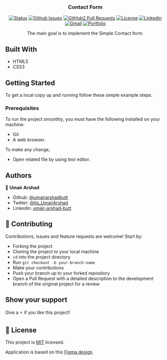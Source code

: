 <h3 align="center">Contact Form</h3>

<div align="center">

[![Status](https://img.shields.io/badge/status-active-success.svg)](https://github.com/umairarshadbutt/Portfolio-Contact-Form)
[![Github Issues](https://img.shields.io/badge/GitHub-Issues-orange)](https://github.com/umairarshadbutt/Portfolio-Contact-Form/issues)
[![GitHub2 Pull Requests](https://img.shields.io/badge/GitHub-Pull%20Requests-blue)](https://github.com/umairarshadbutt/Portfolio-Contact-Form/pulls)
[![License](https://img.shields.io/badge/license-MIT-blue.svg)](/LICENSE)
[![Linkedin](https://img.shields.io/badge/-LinkedIn-blue?style=flat&logo=Linkedin&logoColor=white)](https://www.linkedin.com/in/umair-arshad-butt/)
[![Gmail](https://img.shields.io/badge/-Gmail-c14438?style=flat&logo=Gmail&logoColor=white)](mailto:Umair,umair6622@gmail.com)
[![Portfolio](https://img.shields.io/badge/umair--arshad-Portfolio-brightgreen)](https://umairarshad.me/)

</div>
<p align="center">The main goal is to implement the Simple Contact form.</p>

## Built With

- HTML5
- CSS3

## Getting Started

To get a local copy up and running follow these simple example steps.

### Prerequisites

To run the project smoothly, you must have the following installed on your machine:

- Git
- A web browser.

To make any change,

- Open related file by using text editor.

## Authors

👤 **Umair Arshad**

- Github: [@umairarshadbutt](https://github.com/umairarshadbutt)
- Twitter: [@its_UmairArshad](https://twitter.com/its_UmairArshad)
- Linkedin: [umair-arshad-butt](https://www.linkedin.com/in/umair-arshad-butt/)

## 🤝 Contributing

Contributions, issues and feature requests are welcome! Start by:

- Forking the project
- Cloning the project to your local machine
- `cd` into the project directory
- Run `git checkout -b your-branch-name`
- Make your contributions
- Push your branch up to your forked repository
- Open a Pull Request with a detailed description to the development branch of the original project for a review

## Show your support

Give a ⭐️ if you like this project!

## 📝 License

This project is [MIT](LICENSE) licensed.

Application is based on this [Figma design](https://www.figma.com/file/t3EJUCAEViw3QasuJLPLVT/Microverse-Student-Potfolio-Templates-Main?node-id=1%3A1471).
